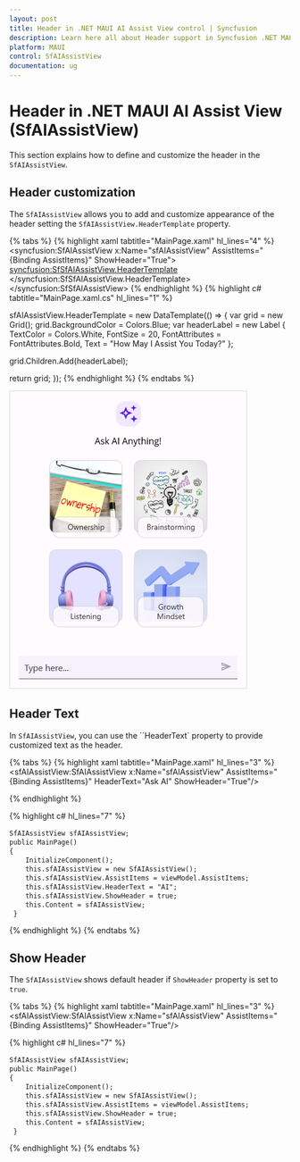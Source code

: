 ```yaml
---
layout: post
title: Header in .NET MAUI AI Assist View control | Syncfusion
description: Learn here all about Header support in Syncfusion .NET MAUI AI Assist View (SfAIAssistView) control and more.
platform: MAUI
control: SfAIAssistView
documentation: ug
---
```


# Header in .NET MAUI AI Assist View (SfAIAssistView)

This section explains how to define and customize the header in the `SfAIAssistView`.

## Header customization

The `SfAIAssistView` allows you to add and customize appearance of the header setting the `SfAIAssistView.HeaderTemplate` property.

{% tabs %}
{% highlight xaml tabtitle="MainPage.xaml" hl_lines="4" %}
    <syncfusion:SfAIAssistView x:Name="sfAIAssistView"
                               AssistItems="{Binding AssistItems}"
                               ShowHeader="True">
        <syncfusion:SfSfAIAssistView.HeaderTemplate>
            <DataTemplate>
              <Grid BackgroundColor="Blue" HeightRequest="100">
                <Label LineBreakMode="NoWrap" Text="How May I Assist You Today?" FontAttributes="Bold"
                       FontSize="20" TextColor="White" HorizontalOptions="Center"   VerticalOptions="Center"/>
              </Grid>
            </DataTemplate>
        </syncfusion:SfSfAIAssistView.HeaderTemplate>
    </syncfusion:SfSfAIAssistView>
</ContentPage>
{% endhighlight %}
{% highlight c# tabtitle="MainPage.xaml.cs" hl_lines="1" %}

sfAIAssistView.HeaderTemplate = new DataTemplate(() =>
{
   var grid = new Grid();
   grid.BackgroundColor = Colors.Blue;
   var headerLabel = new Label
   {
       TextColor = Colors.White,
       FontSize = 20,
       FontAttributes = FontAttributes.Bold,
       Text = "How May I Assist You Today?"
   };

   grid.Children.Add(headerLabel);

   return grid;
});
{% endhighlight %}
{% endtabs %}

![Header View customization in .NET MAUI AI Assist View](Images/maui-aiassistview-header-customization.png)

## Header Text

In `SfAIAssistView`, you can use the ``HeaderText` property to provide customized text as the header.

{% tabs %}
{% highlight xaml tabtitle="MainPage.xaml" hl_lines="3" %}
         <sfAIAssistView:SfAIAssistView x:Name="sfAIAssistView"
                                        AssistItems="{Binding AssistItems}"
                                        HeaderText="Ask AI"
                                        ShowHeader="True"/>  

{% endhighlight %} 

{% highlight c# hl_lines="7" %} 

    SfAIAssistView sfAIAssistView; 
    public MainPage() 
    { 
        InitializeComponent(); 
        this.sfAIAssistView = new SfAIAssistView();
        this.sfAIAssistView.AssistItems = viewModel.AssistItems; 
        this.sfAIAssistView.HeaderText = "AI";
        this.sfAIAssistView.ShowHeader = true;
        this.Content = sfAIAssistView; 
     } 

{% endhighlight %}
{% endtabs %}

## Show Header

The `SfAIAssistView` shows default header if `ShowHeader` property is set to `true`. 

{% tabs %}
{% highlight xaml tabtitle="MainPage.xaml" hl_lines="3" %}
         <sfAIAssistView:SfAIAssistView x:Name="sfAIAssistView"
                                        AssistItems="{Binding AssistItems}"
                                        ShowHeader="True"/>  

{% highlight c# hl_lines="7" %} 

    SfAIAssistView sfAIAssistView; 
    public MainPage() 
    { 
        InitializeComponent(); 
        this.sfAIAssistView = new SfAIAssistView();
        this.sfAIAssistView.AssistItems = viewModel.AssistItems; 
        this.sfAIAssistView.ShowHeader = true;
        this.Content = sfAIAssistView; 
     } 

{% endhighlight %}
{% endtabs %}
